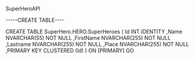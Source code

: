 SuperHeroAPI


-----CREATE TABLE----

CREATE TABLE SuperHero.HERO.SuperHeroes (
  Id INT IDENTITY
 ,Name NVARCHAR(55) NOT NULL
 ,FirstName NVARCHAR(255) NOT NULL
 ,Lastname NVARCHAR(255) NOT NULL
 ,Place NVARCHAR(255) NOT NULL
 ,PRIMARY KEY CLUSTERED (Id)
) ON [PRIMARY]
GO
